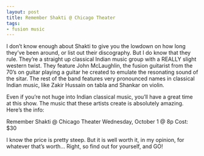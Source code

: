 ```yaml
---
layout: post
title: Remember Shakti @ Chicago Theater
tags:
- fusion music
---
```

I don’t know enough about Shakti to give you the lowdown on how long they’ve been around, or list out their discography. But I do know that they rule. They’re a straight up classical Indian music group with a REALLY slight western twist. They feature John McLaughlin, the fusion guitarist from the 70’s on guitar playing a guitar he created to emulate the resonating sound of the sitar. The rest of the band features very pronounced names in classical Indian music, like Zakir Hussain on tabla and Shankar on violin.

Even if you’re not huge into Indian classical music, you’ll have a great time at this show. The music that these artists create is absolutely amazing. Here’s the info:

Remember Shakti @ Chicago Theater Wednesday, October 1 @ 8p Cost: $30

I know the price is pretty steep. But it is well worth it, in my opinion, for whatever that’s worth… Right, so find out for yourself, and GO! 
